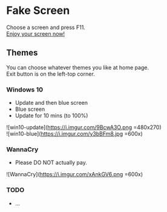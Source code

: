 # Fake Screen

Choose a screen and press F11.  
[Enjoy your screen now!](https://sh1zuku.csie.io/fake-screen)

## Themes

You can choose whatever themes you like at home page.  
Exit button is on the left-top corner.

### Windows 10

- Update and then blue screen
- Blue screen
- Update for 10 mins (to 100%)

![win10-update](https://i.imgur.com/9BcwA3O.png =480x270)  
![win10-blue](https://i.imgur.com/y3bBFm8.jpg =600x)

### WannaCry

- Please DO NOT actually pay.

![WannaCry](https://i.imgur.com/xAnkGV6.png =600x)

### TODO

- ...
